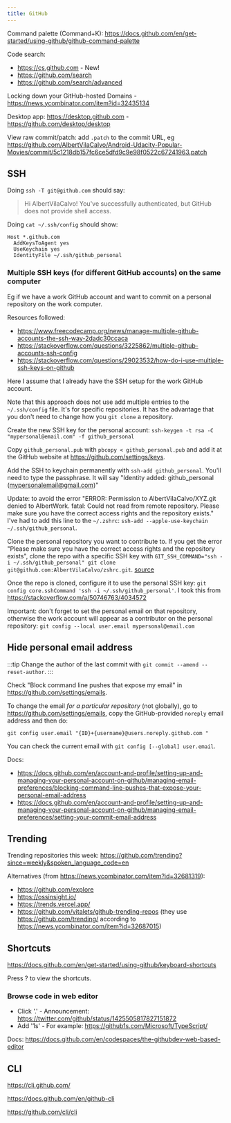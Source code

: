 ```yaml
---
title: GitHub
---
```


Command palette (Command+K): https://docs.github.com/en/get-started/using-github/github-command-palette

Code search:

- https://cs.github.com - New!
- https://github.com/search
- https://github.com/search/advanced

Locking down your GitHub-hosted Domains - https://news.ycombinator.com/item?id=32435134

Desktop app: https://desktop.github.com - https://github.com/desktop/desktop

View raw commit/patch: add `.patch` to the commit URL, eg https://github.com/AlbertVilaCalvo/Android-Udacity-Popular-Movies/commit/5c1218db157fc6ce5dfd9c9e98f0522c67241963.patch

## SSH

Doing `ssh -T git@github.com` should say:

> Hi AlbertVilaCalvo! You've successfully authenticated, but GitHub does not provide shell access.

Doing `cat ~/.ssh/config` should show:

```shell
Host *.github.com
  AddKeysToAgent yes
  UseKeychain yes
  IdentityFile ~/.ssh/github_personal
```

### Multiple SSH keys (for different GitHub accounts) on the same computer

Eg if we have a work GitHub account and want to commit on a personal repository on the work computer.

Resources followed:

- https://www.freecodecamp.org/news/manage-multiple-github-accounts-the-ssh-way-2dadc30ccaca
- https://stackoverflow.com/questions/3225862/multiple-github-accounts-ssh-config
- https://stackoverflow.com/questions/29023532/how-do-i-use-multiple-ssh-keys-on-github

Here I assume that I already have the SSH setup for the work GitHub account.

Note that this approach does not use add multiple entries to the `~/.ssh/config` file. It's for specific repositories. It has the advantage that you don't need to change how you `git clone` a repository.

Create the new SSH key for the personal account: `ssh-keygen -t rsa -C "mypersonal@email.com" -f github_personal`

Copy `github_personal.pub` with `pbcopy < github_personal.pub` and add it at the GitHub website at https://github.com/settings/keys.

Add the SSH to keychain permanently with `ssh-add github_personal`. You'll need to type the passphrase. It will say "Identity added: github_personal (mypersonalemail@gmail.com)"

Update: to avoid the error "ERROR: Permission to AlbertVilaCalvo/XYZ.git denied to AlbertWork. fatal: Could not read from remote repository. Please make sure you have the correct access rights and the repository exists." I've had to add this line to the `~/.zshrc`: `ssh-add --apple-use-keychain ~/.ssh/github_personal`.

Clone the personal repository you want to contribute to. If you get the error "Please make sure you have the correct access rights and the repository exists", clone the repo with a specific SSH key with `GIT_SSH_COMMAND="ssh -i ~/.ssh/github_personal" git clone git@github.com:AlbertVilaCalvo/zshrc.git`. [source](https://superuser.com/questions/232373/how-to-tell-git-which-private-key-to-use)

Once the repo is cloned, configure it to use the personal SSH key: `git config core.sshCommand 'ssh -i ~/.ssh/github_personal'`. I took this from https://stackoverflow.com/a/50746763/4034572

Important: don't forget to set the personal email on that repository, otherwise the work account will appear as a contributor on the personal repository: `git config --local user.email mypersonal@email.com`

## Hide personal email address

:::tip
Change the author of the last commit with `git commit --amend --reset-author`.
:::

Check "Block command line pushes that expose my email" in https://github.com/settings/emails.

To change the email _for a particular repository_ (not globally), go to https://github.com/settings/emails, copy the GitHub-provided `noreply` email address and then do:

```shell
git config user.email "{ID}+{username}@users.noreply.github.com "
```

You can check the current email with `git config [--global] user.email`.

Docs:

- https://docs.github.com/en/account-and-profile/setting-up-and-managing-your-personal-account-on-github/managing-email-preferences/blocking-command-line-pushes-that-expose-your-personal-email-address
- https://docs.github.com/en/account-and-profile/setting-up-and-managing-your-personal-account-on-github/managing-email-preferences/setting-your-commit-email-address

## Trending

Trending repositories this week: https://github.com/trending?since=weekly&spoken_language_code=en

Alternatives (from https://news.ycombinator.com/item?id=32681319):

- https://github.com/explore
- https://ossinsight.io/
- https://trends.vercel.app/
- https://github.com/vitalets/github-trending-repos (they use https://github.com/trending/ according to https://news.ycombinator.com/item?id=32687015)

## Shortcuts

https://docs.github.com/en/get-started/using-github/keyboard-shortcuts

Press ? to view the shortcuts.

### Browse code in web editor

- Click '.' - Announcement: https://twitter.com/github/status/1425505817827151872
- Add '1s' - For example: https://github1s.com/Microsoft/TypeScript/

Docs: https://docs.github.com/en/codespaces/the-githubdev-web-based-editor

## CLI

https://cli.github.com/

https://docs.github.com/en/github-cli

https://github.com/cli/cli
